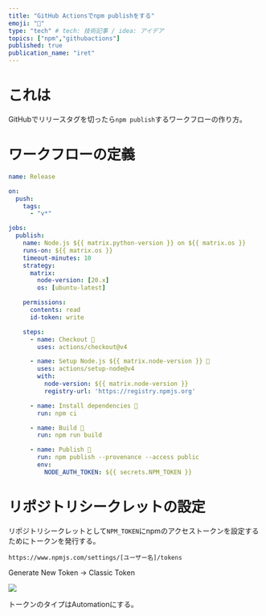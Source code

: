 ```yaml
---
title: "GitHub Actionsでnpm publishをする"
emoji: "🎁"
type: "tech" # tech: 技術記事 / idea: アイデア
topics: ["npm","githubactions"]
published: true
publication_name: "iret"
---
```


# これは

GitHubでリリースタグを切ったら`npm publish`するワークフローの作り方。

# ワークフローの定義

```yaml
name: Release

on:
  push:
    tags:
      - "v*"

jobs:
  publish:
    name: Node.js ${{ matrix.python-version }} on ${{ matrix.os }}
    runs-on: ${{ matrix.os }}
    timeout-minutes: 10
    strategy:
      matrix:
        node-version: [20.x]
        os: [ubuntu-latest]

    permissions:
      contents: read
      id-token: write

    steps:
      - name: Checkout 🔔
        uses: actions/checkout@v4

      - name: Setup Node.js ${{ matrix.node-version }} 🔧
        uses: actions/setup-node@v4
        with:
          node-version: ${{ matrix.node-version }}
          registry-url: 'https://registry.npmjs.org'

      - name: Install dependencies 🧹
        run: npm ci

      - name: Build 🔨
        run: npm run build

      - name: Publish 🎁
        run: npm publish --provenance --access public
        env:
          NODE_AUTH_TOKEN: ${{ secrets.NPM_TOKEN }}
```

# リポジトリシークレットの設定

リポジトリシークレットとして`NPM_TOKEN`にnpmのアクセストークンを設定するためにトークンを発行する。

`https://www.npmjs.com/settings/[ユーザー名]/tokens`

Generate New Token -> Classic Token

![](https://storage.googleapis.com/zenn-user-upload/f861dad251f4-20240501.png)

トークンのタイプはAutomationにする。

